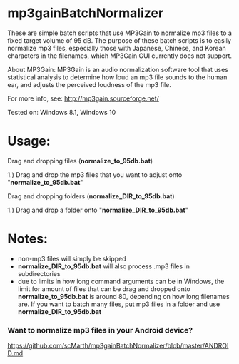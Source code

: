 # mp3gainBatchNormalizer

These are simple batch scripts that use MP3Gain to normalize mp3 files to a fixed target volume of 95 dB. The purpose of these batch scripts is to easily normalize mp3 files, especially those with Japanese, Chinese, and Korean characters in the filenames, which MP3Gain GUI currently does not support.

About MP3Gain: MP3Gain is an audio normalization software tool that uses statistical analysis to determine how loud an mp3 file sounds to the human ear, and adjusts the perceived loudness of the mp3 file.

For more info, see: http://mp3gain.sourceforge.net/

Tested on: Windows 8.1, Windows 10

# Usage:

Drag and dropping files (**normalize_to_95db.bat**)

1.) Drag and drop the mp3 files that you want to adjust onto "**normalize_to_95db.bat**"

Drag and dropping folders (**normalize_DIR_to_95db.bat**)

1.) Drag and drop a folder onto "**normalize_DIR_to_95db.bat**"

# Notes:
* non-mp3 files will simply be skipped
* **normalize_DIR_to_95db.bat** will also process .mp3 files in subdirectories
* due to limits in how long command arguments can be in Windows, the limit for amount of files that can be drag and dropped onto **normalize_to_95db.bat** is around 80, depending on how long filenames are. If you want to batch many files, put mp3 files in a folder and use **normalize_DIR_to_95db.bat**

### Want to normalize mp3 files in your Android device?

https://github.com/scMarth/mp3gainBatchNormalizer/blob/master/ANDROID.md
